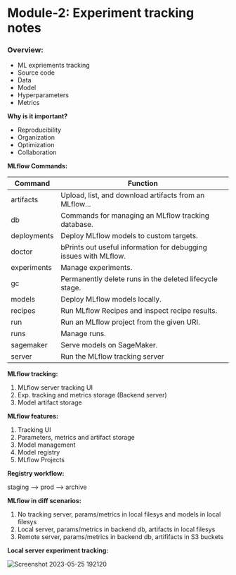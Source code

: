 # Module-2: Experiment tracking notes

### Overview:
- ML expriements tracking
- Source code
- Data
- Model
- Hyperparameters
- Metrics

**Why is it important?**
- Reproducibility
- Organization
- Optimization
- Collaboration

**MLflow Commands:**

| Command    |  Function  |
|------------|------------|
|artifacts   | Upload, list, and download artifacts from an MLflow... |
|db          | Commands for managing an MLflow tracking database. |
|deployments | Deploy MLflow models to custom targets. |
|doctor      | bPrints out useful information for debugging issues with MLflow.|
|experiments | Manage experiments.|
|gc          | Permanently delete runs in the deleted lifecycle stage.|
|models      | Deploy MLflow models locally.|
|recipes     | Run MLflow Recipes and inspect recipe results.|
|run         | Run an MLflow project from the given URI.|
|runs        | Manage runs.|
|sagemaker   | Serve models on SageMaker.|
|server      | Run the MLflow tracking server|


**MLflow tracking:**

1) MLflow server tracking UI
2) Exp. tracking and metrics storage (Backend server)
3) Model artifact storage

**MLflow features:** 

1) Tracking UI
2) Parameters, metrics and artifact storage
3) Model management
4) Model registry
5) MLflow Projects

**Registry workflow:**

staging —> prod —> archive

**MLflow in diff scenarios:**

1) No tracking server, params/metrics in local filesys and models in local filesys
2) Local server, params/metrics in backend db, artifacts in local filesys
3) Remote server, params/metrics in backend db, artififacts in S3 buckets


**Local server experiment tracking:**

![Screenshot 2023-05-25 192120](https://github.com/avikumart/mlops-zoomcamp-codes-notes/assets/88608935/55289832-1a0d-4e41-85cf-59f99ac440c5)


